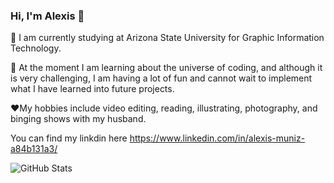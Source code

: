 ### Hi, I'm Alexis :rabbit2:
:100: I am currently studying at Arizona State University for Graphic Information Technology.

:white_flower: At the moment I am learning about the universe of coding, and although it is very challenging, I am having a lot of fun and cannot wait to implement what I have learned into future projects.

:hearts:My hobbies include video editing, reading, illustrating, photography, and binging shows with my husband.

You can find my linkdin here https://www.linkedin.com/in/alexis-muniz-a84b131a3/

![GitHub Stats](https://github-readme-stats.vercel.app/api?username=Jitter-lexi&theme=radical)



<!--
**Jitter-lexi/Jitter-lexi** is a ✨ _special_ ✨ repository because its `README.md` (this file) appears on your GitHub profile.

Here are some ideas to get you started:

- 🔭 I’m currently working on ...
- 🌱 I’m currently learning ...
- 👯 I’m looking to collaborate on ...
- 🤔 I’m looking for help with ...
- 💬 Ask me about ...
- 📫 How to reach me: ...
- 😄 Pronouns: ...
- ⚡ Fun fact: ...
-->
